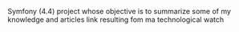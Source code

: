 Symfony (4.4) project whose objective is to summarize some of my knowledge and articles link resulting fom ma technological watch

